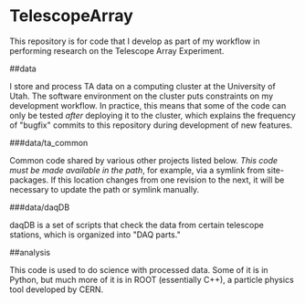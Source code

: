 # TelescopeArray
This repository is for code that I develop as part of my workflow
in performing research on the Telescope Array Experiment.

##data

I store and process TA data on a computing cluster at the University of Utah.
The software environment on the cluster puts constraints on my development
workflow. In practice, this means that some of the code can only be tested
*after* deploying it to the cluster, which explains the frequency of "bugfix"
commits to this repository during development of new features.

###data/ta\_common

Common code shared by various other projects listed below. 
*This code must be made available in the path*, for example, via
a symlink from site-packages. If this location changes from one
revision to the next, it will be necessary to update the path or
symlink manually.

###data/daqDB 

daqDB is a set of scripts that check the data from certain telescope stations,
which is organized into "DAQ parts." 
 
##analysis

This code is used to do science with processed data. Some of it is in Python,
but much more of it is in ROOT (essentially C++), a particle physics tool
developed by CERN.
